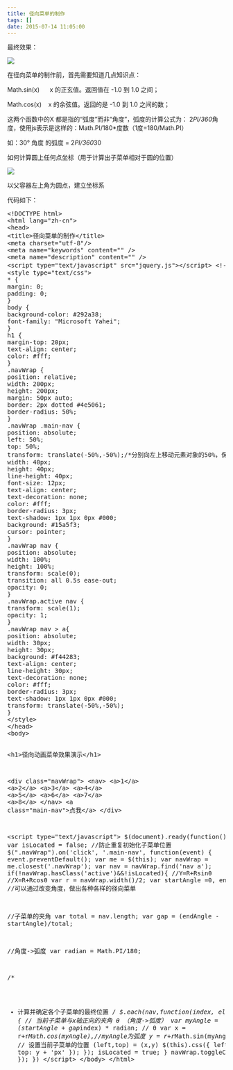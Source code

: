 ```yaml
---
title: 径向菜单的制作
tags: []
date: 2015-07-14 11:05:00
---
```


最终效果：

![](http://images0.cnblogs.com/blog2015/720690/201507/141057229079961.png)

在径向菜单的制作前，首先需要知道几点知识点：

Math.sin(x)&nbsp;&nbsp;&nbsp;&nbsp; &nbsp;x 的正玄值。返回值在 -1.0 到 1.0 之间；

Math.cos(x)&nbsp;&nbsp;&nbsp;&nbsp;x 的余弦值。返回的是 -1.0 到 1.0 之间的数；

这两个函数中的X 都是指的&ldquo;弧度&rdquo;而非&ldquo;角度&rdquo;，弧度的计算公式为： 2*PI/360*角度，使用js表示是这样的：Math.PI/180*度数（1度=180/Math.PI）

如：30&deg; 角度 的弧度 = 2*PI/360*30

如何计算圆上任何点坐标（用于计算出子菜单相对于圆的位置）

![](http://images0.cnblogs.com/blog2015/720690/201507/141046372519614.png)

以父容器左上角为圆点，建立坐标系

代码如下：

<div class="cnblogs_Highlighter">
<pre class="brush:csharp;gutter:true;">&lt;!DOCTYPE html&gt;
&lt;html lang="zh-cn"&gt;
&lt;head&gt;
&lt;title&gt;径向菜单的制作&lt;/title&gt;
&lt;meta charset="utf-8"/&gt;
&lt;meta name="keywords" content="" /&gt;
&lt;meta name="description" content="" /&gt;
&lt;script type="text/javascript" src="jquery.js"&gt;&lt;/script&gt; &lt;!--此处需引入jquery文件[点击](http://t.cn/RUbL4rP)--&gt;
&lt;style type="text/css"&gt;
* {
margin: 0;
padding: 0;
}
body {
background-color: #292a38;
font-family: "Microsoft Yahei";
}
h1 {
margin-top: 20px;
text-align: center;
color: #fff;
} 
.navWrap {
position: relative;
width: 200px;
height: 200px;
margin: 50px auto;
border: 2px dotted #4e5061;
border-radius: 50%;
}
.navWrap .main-nav {
position: absolute;
left: 50%;
top: 50%;
transform: translate(-50%,-50%);/*分别向左上移动元素对象的50%，保证居中*/
width: 40px;
height: 40px;
line-height: 40px;
font-size: 12px;
text-align: center;
text-decoration: none;
color: #fff;
border-radius: 3px;
text-shadow: 1px 1px 0px #000;
background: #15a5f3;
cursor: pointer;
} 
.navWrap nav {
position: absolute;
width: 100%;
height: 100%;
transform: scale(0);
transition: all 0.5s ease-out;
opacity: 0;
} 
.navWrap.active nav {
transform: scale(1);
opacity: 1;
}
.navWrap nav &gt; a{
position: absolute;
width: 30px;
height: 30px;
background: #f44283;
text-align: center;
line-height: 30px;
text-decoration: none;
color: #fff;
border-radius: 3px;
text-shadow: 1px 1px 0px #000;
transform: translate(-50%,-50%);
} 
&lt;/style&gt;
&lt;/head&gt; 
&lt;body&gt;

&lt;h1&gt;径向动画菜单效果演示&lt;/h1&gt;

&lt;div class="navWrap"&gt;
&lt;nav&gt;
&lt;a&gt;1&lt;/a&gt;
&lt;a&gt;2&lt;/a&gt;
&lt;a&gt;3&lt;/a&gt;
&lt;a&gt;4&lt;/a&gt;
&lt;a&gt;5&lt;/a&gt;
&lt;a&gt;6&lt;/a&gt;
&lt;a&gt;7&lt;/a&gt;
&lt;a&gt;8&lt;/a&gt;
&lt;/nav&gt;
&lt;a class="main-nav"&gt;点我&lt;/a&gt;
&lt;/div&gt;

&lt;script type="text/javascript"&gt;
$(document).ready(function() {
var isLocated = false; //防止重复初始化子菜单位置
$(".navWrap").on('click', '.main-nav', function(event) {
event.preventDefault();
var me = $(this);
var navWrap = me.closest('.navWrap');
var nav = navWrap.find('nav a');
if(!navWrap.hasClass('active')&amp;&amp;!isLocated){ 
//Y=R+Rsin&theta;
//X=R+Rcos&theta;
var r = navWrap.width()/2;
var startAngle =0, endAngle=360; //可以通过改变角度，做出各种各样的径向菜单

//子菜单的夹角
var total = nav.length;
var gap = (endAngle - startAngle)/total;

//角度-&gt;弧度
var radian = Math.PI/180;

/*
* 计算并确定各个子菜单的最终位置
*/
$.each(nav,function(index, el) {
// 当前子菜单与x轴正向的夹角 &theta; （角度-&gt;弧度）
var myAngle = (startAngle + gap*index) * radian; // &theta;
var x = r+r*Math.cos(myAngle),//myAngle为弧度
y = r+r*Math.sin(myAngle);
// 设置当前子菜单的位置 (left,top) = (x,y)
$(this).css({
left: x + 'px',
top: y + 'px'
});
});
isLocated = true;
}
navWrap.toggleClass('active');
});
})
&lt;/script&gt;
&lt;/body&gt;
&lt;/html&gt;
</pre>
</div>

&nbsp;
